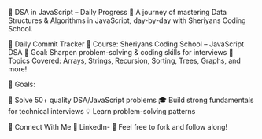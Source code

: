 🧠 DSA in JavaScript – Daily Progress 🚀
A journey of mastering Data Structures & Algorithms in JavaScript, day-by-day with Sheriyans Coding School.

📅 Daily Commit Tracker
📌 Course: Sheriyans Coding School – JavaScript DSA
📌 Goal: Sharpen problem-solving & coding skills for interviews
📌 Topics Covered: Arrays, Strings, Recursion, Sorting, Trees, Graphs, and more!

🎯 Goals:

🚀 Solve 50+ quality DSA/JavaScript problems
🎓 Build strong fundamentals for technical interviews
💡 Learn problem-solving patterns


🤝 Connect With Me
🔗 LinkedIn-
💌 Feel free to fork and follow along!


